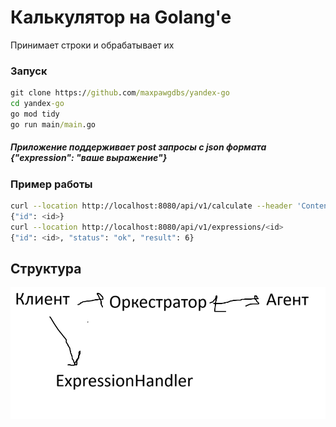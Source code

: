 # Калькулятор на Golang'e
Принимает строки и обрабатывает их
### Запуск
```cmd
git clone https://github.com/maxpawgdbs/yandex-go
cd yandex-go
go mod tidy
go run main/main.go
```
##### Приложение поддерживает post запросы с json формата {"expression": "ваше выражение"}
### Пример работы
```bash
curl --location http://localhost:8080/api/v1/calculate --header 'Content-Type: application/json' --data '{"expression": "2+2*2"}'
{"id": <id>}
curl --location http://localhost:8080/api/v1/expressions/<id>
{"id": <id>, "status": "ok", "result": 6}
```
## Структура

![img_1.png](img_1.png)




